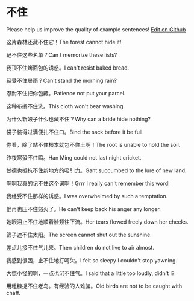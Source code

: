 # 不住

Please help us improve the quality of example sentences! [Edit on Github](https://github.com/jiyushe/jiyu-example-sentence-source/blob/main/chinese/buzhu.md)

<p><span class="chinese">这片森林还藏不住它！</span><span class="english">The forest cannot hide it!</span></p>

<p><span class="chinese">记不住这些名单？</span><span class="english">Can t memorize these lists?</span></p>

<p><span class="chinese">我顶不住烤面包的诱惑。</span><span class="english">I can't resist baked bread.</span></p>

<p><span class="chinese">经受不住晨雨？</span><span class="english">Can't stand the morning rain?</span></p>

<p><span class="chinese">忍耐不住把你包藏。</span><span class="english">Patience not put your parcel.</span></p>

<p><span class="chinese">这种布搁不住洗。</span><span class="english">This cloth won't bear washing.</span></p>

<p><span class="chinese">为什么新娘子什么也藏不住？</span><span class="english">Why can a  bride hide nothing?</span></p>

<p><span class="chinese">袋子装得过满便扎不住口。</span><span class="english">Bind the sack before it be full.</span></p>

<p><span class="chinese">你看，除了站不住根本就包不住土啊！</span><span class="english">The root is unable to hold the soil.</span></p>

<p><span class="chinese">昨夜寒蛩不住鸣。</span><span class="english">Han Ming could not last night cricket.</span></p>

<p><span class="chinese">甘德也抵抗不住新地方的吸引力。</span><span class="english">Gant succumbed to the lure of new land.</span></p>

<p><span class="chinese">啊啊我真的记不住这个词啊！</span><span class="english">Grrr I really can't remember this word!</span></p>

<p><span class="chinese">我经受不住那样的诱惑。</span><span class="english">I was overwhelmed by such a temptation.</span></p>

<p><span class="chinese">他再也压不住怒火了。</span><span class="english">He can't keep back his anger any longer.</span></p>

<p><span class="chinese">她眼泪止不住地顺着脸颊往下流。</span><span class="english">Her tears flowed freely down her cheeks.</span></p>

<p><span class="chinese">筛子遮不住太阳。</span><span class="english">The screen cannot shut out the sunshine.</span></p>

<p><span class="chinese">差点儿接不住气儿来。</span><span class="english">Then children do not live to air almost.</span></p>

<p><span class="chinese">我感到很困，止不住地打呵欠。</span><span class="english">I felt so sleepy I couldn't stop yawning.</span></p>

<p><span class="chinese">大惊小怪的啊，一点也沉不住气。</span><span class="english">I said that a little too loudly, didn't I?</span></p>

<p><span class="chinese">用粗糠捉不住老鸟。有经验的人难骗。</span><span class="english">Old birds are not to be caught with chaff.</span></p>

